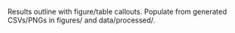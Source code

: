 
Results outline with figure/table callouts. Populate from generated CSVs/PNGs in figures/ and data/processed/.
